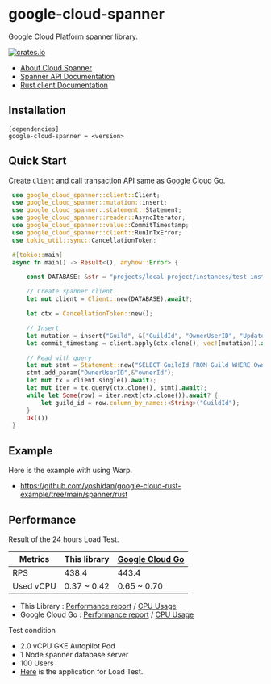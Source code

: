 # google-cloud-spanner

Google Cloud Platform spanner library.

[![crates.io](https://img.shields.io/crates/v/google-cloud-spanner.svg)](https://crates.io/crates/google-cloud-spanner)

* [About Cloud Spanner](https://cloud.google.com/spanner/)
* [Spanner API Documentation](https://cloud.google.com/spanner/docs)
* [Rust client Documentation](https://docs.rs/google-cloud-spanner/latest)

## Installation

```
[dependencies]
google-cloud-spanner = <version>
```

## Quick Start

Create `Client` and call transaction API same as [Google Cloud Go](https://github.com/googleapis/google-cloud-go/tree/main/spanner).

```rust
 use google_cloud_spanner::client::Client;
 use google_cloud_spanner::mutation::insert;
 use google_cloud_spanner::statement::Statement;
 use google_cloud_spanner::reader::AsyncIterator;
 use google_cloud_spanner::value::CommitTimestamp;
 use google_cloud_spanner::client::RunInTxError;
 use tokio_util::sync::CancellationToken;

 #[tokio::main]
 async fn main() -> Result<(), anyhow::Error> {

     const DATABASE: &str = "projects/local-project/instances/test-instance/databases/local-database";

     // Create spanner client
     let mut client = Client::new(DATABASE).await?;

     let ctx = CancellationToken::new();

     // Insert
     let mutation = insert("Guild", &["GuildId", "OwnerUserID", "UpdatedAt"], &[&"guildId", &"ownerId", &CommitTimestamp::new()]);
     let commit_timestamp = client.apply(ctx.clone(), vec![mutation]).await?;

     // Read with query
     let mut stmt = Statement::new("SELECT GuildId FROM Guild WHERE OwnerUserID = @OwnerUserID");
     stmt.add_param("OwnerUserID",&"ownerId");
     let mut tx = client.single().await?;
     let mut iter = tx.query(ctx.clone(), stmt).await?;
     while let Some(row) = iter.next(ctx.clone()).await? {
         let guild_id = row.column_by_name::<String>("GuildId");
     }
     Ok(())
 }
```

## Example
Here is the example with using Warp.
* https://github.com/yoshidan/google-cloud-rust-example/tree/main/spanner/rust

## Performance 

Result of the 24 hours Load Test.

| Metrics | This library | [Google Cloud Go](https://github.com/googleapis/google-cloud-go/tree/main/spanner) | 
| -------- | ----------------| ----------------- |
| RPS | 438.4 | 443.4 |
| Used vCPU | 0.37 ~ 0.42 | 0.65 ~ 0.70 |

* This Library : [Performance report](https://storage.googleapis.com/0432808zbaeatxa/report_1637760853.008414.html) / [CPU Usage](https://storage.googleapis.com/0432808zbaeatxa/CPU%20(6).png)
* Google Cloud Go : [Performance report](https://storage.googleapis.com/0432808zbaeatxa/report_1637673736.2540932.html) / [CPU Usage](https://storage.googleapis.com/0432808zbaeatxa/CPU%20(5).png)

Test condition 
* 2.0 vCPU GKE Autopilot Pod
* 1 Node spanner database server
* 100 Users
* [Here](https://github.com/yoshidan/google-cloud-rust-example/tree/main/spanner) is the application for Load Test.
